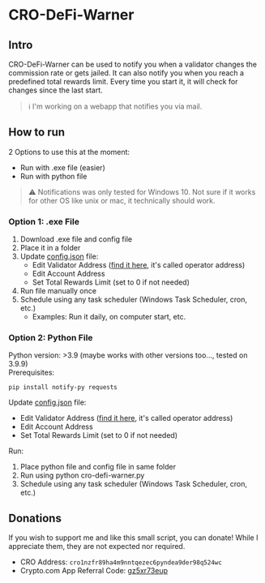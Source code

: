 
# CRO-DeFi-Warner

## Intro
CRO-DeFi-Warner can be used to notify you when a validator changes the commission rate or gets jailed. It can also notify you when you reach a predefined total rewards limit. Every time you start it, it will check for changes since the last start. 

> :information_source: I'm working on a webapp that notifies you via mail. 

## How to run
2 Options to use this at the moment:
* Run with .exe file (easier)
* Run with python file

> :warning: Notifications was only tested for Windows 10. Not sure if it works for other OS like unix or mac, it technically should work.

### Option 1: .exe File
1. Download .exe file and config file
2. Place it in a folder
3. Update [config.json](config.json) file: 
	 - Edit Validator Address ([find it here](https://crypto.org/explorer/validators), it's called operator address)
	 - Edit Account Address
	 - Set Total Rewards Limit (set to 0 if not needed)
 4. Run file manually once
 5. Schedule using any task scheduler (Windows Task Scheduler, cron, etc.)
	- Examples: Run it daily, on computer start, etc.

### Option 2: Python File
Python version: >3.9 (maybe works with other versions too..., tested on 3.9.9)\
Prerequisites:

    pip install notify-py requests

Update [config.json](config.json) file: 
- Edit Validator Address ([find it here](https://crypto.org/explorer/validators), it's called operator address)
- Edit Account Address
- Set Total Rewards Limit (set to 0 if not needed)

Run:
 1. Place python file and config file in same folder
 2. Run using python cro-defi-warner.py
 3. Schedule using any task scheduler (Windows Task Scheduler, cron, etc.)

## Donations
If you wish to support me and like this small script, you can donate! While I appreciate them, they are not expected nor required.

- CRO Address: `cro1nzfr89ha4m9nntqezec6pyndea9der98q524wc`
- Crypto.com App Referral Code: [gz5xr73eup](https://crypto.com/app/gz5xr73eup)
